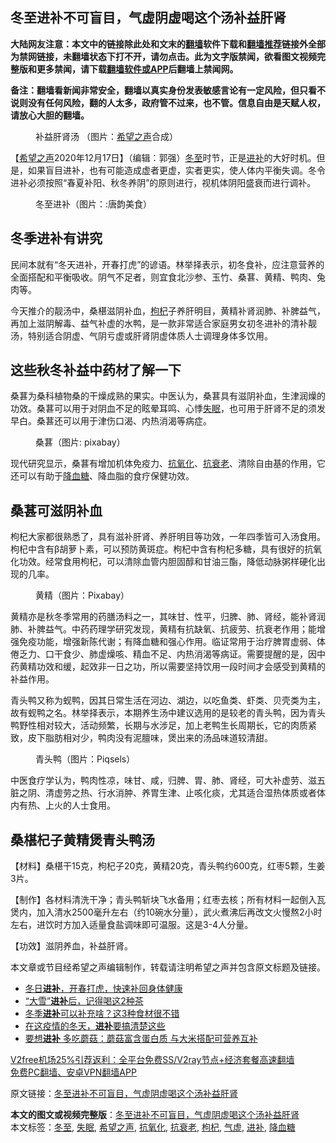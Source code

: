  <h2>冬至进补不可盲目，气虚阴虚喝这个汤补益肝肾</h2> <p class="notice"><b>大陆网友注意：本文中的链接除此处和文末的<a href="https://github.com/bannedbook/fanqiang" >翻墙</a>软件下载和<a href="https://github.com/killgcd/justmysocks/blob/master/README.md">翻墙推荐</a>链接外全部为禁网链接，未翻墙状态下打不开，请勿点击。此为文字版禁闻，欲看图文视频完整版和更多禁闻，请下载<a href="https://github.com/bannedbook/fanqiang">翻墙软件或APP</a>后翻墙上禁闻网。</p><p>备注：翻墙看新闻非常安全，翻墙以真实身份发表敏感言论有一定风险，但只看不说则没有任何风险，翻的人太多，政府管不过来，也不管。信息自由是天赋人权，请放心大胆的翻墙。</b></p>  <div class="entry"> <figure><figcaption>补益肝肾汤 （图片：<a href="https://www.bannedbook.org/bnews/tag/%e5%b8%8c%e6%9c%9b%e4%b9%8b%e5%a3%b0/" class="st_tag internal_tag" rel="tag" title="标签 希望之声 下的日志">希望之声</a>合成）</figcaption></figure> <p>【<span class='wp_keywordlink_affiliate'><a href="https://www.soundofhope.org" title="希望之声" target="_blank">希望之声</a></span>2020年12月17日】（编辑：郭强）<a href="https://www.bannedbook.org/bnews/tag/%E5%86%AC%E8%87%B3/" class="st_tag internal_tag" rel="tag" title="标签 冬至 下的日志">冬至</a>时节，正是<a href="https://www.bannedbook.org/bnews/tag/%E8%BF%9B%E8%A1%A5/" class="st_tag internal_tag" rel="tag" title="标签 进补 下的日志">进补</a>的大好时机。但是，如果盲目进补，也有可能造成虚者更虚，实者更实，使人体内平衡失调。冬令进补必须按照“春夏补阳、秋冬养阴”的原则进行，视机体阴阳盛衰而进行调补。</p> <figure><figcaption>冬至进补（图片：:唐韵美食）</figcaption></figure> <h2>冬季进补有讲究</h2> <p>民间本就有“冬天进补，开春打虎”的谚语。林举择表示，初冬食补，应注意营养的全面搭配和平衡吸收。阴气不足者，则宜食北沙参、玉竹、桑葚、黄精、鸭肉、兔肉等。</p> <p>今天推介的靓汤中，桑椹滋阴补血，<a href="https://www.bannedbook.org/bnews/tag/%e6%9e%b8%e6%9d%9e/" class="st_tag internal_tag" rel="tag" title="标签 枸杞 下的日志">枸杞</a>子养肝明目，黄精补肾润肺、补脾益气，再加上滋阴解毒、益气补虚的水鸭，是一款非常适合家庭男女初冬进补的清补靓汤，特别适合阴虚、气阴亏虚或肝肾阴虚体质人士调理身体多饮用。</p>  <h2>这些秋冬补益中药材了解一下</h2> <p>桑葚为桑科植物桑的干燥成熟的果实。中医认为，桑葚具有滋阴补血，生津润燥的功效。桑葚可以用于对阴血不足的眩晕耳鸣、心悸<a href="https://www.bannedbook.org/bnews/tag/%e5%a4%b1%e7%9c%a0/" class="st_tag internal_tag" rel="tag" title="标签 失眠 下的日志">失眠</a>，也可用于肝肾不足的须发早白。桑葚还可以用于津伤口渴、内热消渴等病症。</p> <figure><figcaption>桑葚（图片: pixabay）</figcaption></figure> <p>现代研究显示，桑葚有增加机体免疫力、<a href="https://www.bannedbook.org/bnews/tag/%E6%8A%97%E6%B0%A7%E5%8C%96/" class="st_tag internal_tag" rel="tag" title="标签 抗氧化 下的日志">抗氧化</a>、<a href="https://www.bannedbook.org/bnews/tag/%E6%8A%97%E8%A1%B0%E8%80%81/" class="st_tag internal_tag" rel="tag" title="标签 抗衰老 下的日志">抗衰老</a>、清除自由基的作用，它还可以有助于<a href="https://www.bannedbook.org/bnews/tag/%E9%99%8D%E8%A1%80%E7%B3%96/" class="st_tag internal_tag" rel="tag" title="标签 降血糖 下的日志">降血糖</a>、降血脂的食疗保健功效。</p> <h2>桑葚可滋阴补血</h2> <p>枸杞大家都很熟悉了，具有滋补肝肾、养肝明目等功效，一年四季皆可入汤食用。枸杞中含有β胡萝卜素，可以预防黄斑症。枸杞中含有枸杞多糖，具有很好的抗氧化功效。经常食用枸杞，可以清除血管内胆固醇和甘油三酯，降低动脉粥样硬化出现的几率。</p>  <figure><figcaption>黄精（图片：Pixabay）</figcaption></figure> <p>黄精亦是秋冬季常用的药膳汤料之一，其味甘、性平，归脾、肺、肾经，能补肾润肺、补脾益气。中药药理学研究发现，黄精有抗缺氧、抗疲劳、抗衰老作用；能增强免疫功能，增强新陈代谢；有降血糖和强心作用。临证常用于治疗脾胃虚弱、体倦乏力、口干食少、肺虚燥咳、精血不足、内热消渴等病证。需要提醒的是，因中药黄精功效和缓，起效非一日之功，所以需要坚持饮用一段时间才会感受到黄精的补益作用。</p> <p>青头鸭又称为蚬鸭，因其日常生活在河边、湖边，以吃鱼类、虾类、贝壳类为主，故有蚬鸭之名。林举择表示，本期养生汤中建议选用的是较老的青头鸭，因为青头鸭野性相对较大，活动频繁，长期与水涉足，加上老鸭生长周期长，它的肉质紧致，皮下脂肪相对少，鸭肉没有泥膻味，煲出来的汤品味道较清甜。</p> <figure><figcaption>青头鸭（图片：Piqsels）</figcaption></figure> <p>中医食疗学认为，鸭肉性凉，味甘、咸，归脾、胃、肺、肾经，可大补虚劳、滋五脏之阴、清虚劳之热、行水消肿、养胃生津、止咳化痰，尤其适合湿热体质或者体内有热、上火的人士食用。</p>  <h2>桑椹杞子黄精煲青头鸭汤</h2> <p>【材料】桑椹干15克，枸杞子20克，黄精20克，青头鸭约600克，红枣5颗，生姜3片。</p> <p>【制作】各材料清洗干净；青头鸭斩块飞水备用；红枣去核；所有材料一起倒入瓦煲内，加入清水2500毫升左右（约10碗水分量），武火煮沸后再改文火慢熬2小时左右，进饮时方加入适量食盐调味即可温服。这是3-4人分量。</p> <p>【功效】滋阴养血，补益肝肾。</p>  <p>本文章或节目经希望之声编辑制作，转载请注明希望之声并包含原文标题及链接。</p> <ul class='op-related-articles' title='相关阅读'> <li><a href='https://www.bannedbook.org/bnews/comments/20201208/1444169.html' target='_blank'>冬日<b>进补</b>，开春打虎，快速补回身体健康</a></li> <li><a href='https://www.bannedbook.org/bnews/comments/20201207/1443632.html' target='_blank'>“大雪”<b>进补</b>后，记得喝这2种茶</a></li> <li><a href='https://www.bannedbook.org/bnews/comments/20201203/1441504.html' target='_blank'>冬季<b>进补</b>可以补充啥？这3种食材很不错</a></li> <li><a href='https://www.bannedbook.org/bnews/comments/20201201/1440165.html' target='_blank'>在这疫情的冬天，<b>进补</b>要搞清楚这些</a></li> <li><a href='https://www.bannedbook.org/bnews/health/20201129/1438956.html' target='_blank'>要想<b>进补</b> 多吃蘑菇：蘑菇富含蛋白质 与大米搭配可营养互补</a></li> </ul> <p class="texttj"> <a href="https://www.bannedbook.org/forum23/topic22702.html" target="_blank">V2free机场25%引荐返利：全平台免费SS/V2ray节点+经济套餐高速翻墙</a><br/> <a href="https://github.com/bannedbook/fanqiang/wiki/%E7%A6%81%E9%97%BB%E7%BD%91%E5%AE%89%E5%8D%93%E7%BF%BB%E5%A2%99%E6%96%B0%E9%97%BBAPP" target="_blank">免费PC翻墙、安卓VPN翻墙APP</a></p><p>原文链接：<a class="src_link"  href="https://www.soundofhope.org/post/454240" target="_blank">冬至进补不可盲目，气虚阴虚喝这个汤补益肝肾</a></p><a name='sharetosocial'></a>       <div><b>本文的图文或视频完整版</b>：<a href='https://www.bannedbook.org/bnews/comments/20201217/1449719.html'>冬至进补不可盲目，气虚阴虚喝这个汤补益肝肾</a></div>  </div><!--END ENTRY--> <div class="postfooter"> <div>本文标签：<a href="https://www.bannedbook.org/bnews/tag/%E5%86%AC%E8%87%B3/" rel="tag">冬至</a>, <a href="https://www.bannedbook.org/bnews/tag/%e5%a4%b1%e7%9c%a0/" rel="tag">失眠</a>, <a href="https://www.bannedbook.org/bnews/tag/%e5%b8%8c%e6%9c%9b%e4%b9%8b%e5%a3%b0/" rel="tag">希望之声</a>, <a href="https://www.bannedbook.org/bnews/tag/%E6%8A%97%E6%B0%A7%E5%8C%96/" rel="tag">抗氧化</a>, <a href="https://www.bannedbook.org/bnews/tag/%E6%8A%97%E8%A1%B0%E8%80%81/" rel="tag">抗衰老</a>, <a href="https://www.bannedbook.org/bnews/tag/%e6%9e%b8%e6%9d%9e/" rel="tag">枸杞</a>, <a href="https://www.bannedbook.org/bnews/tag/%E6%B0%94%E8%99%9A/" rel="tag">气虚</a>, <a href="https://www.bannedbook.org/bnews/tag/%E8%BF%9B%E8%A1%A5/" rel="tag">进补</a>, <a href="https://www.bannedbook.org/bnews/tag/%E9%99%8D%E8%A1%80%E7%B3%96/" rel="tag">降血糖</a></div>  </div><!--END POSTFOOTER--> 